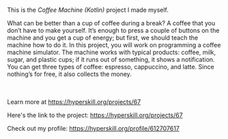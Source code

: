 This is the *Coffee Machine (Kotlin)* project I made myself.


<p>What can be better than a cup of coffee during a break? A coffee that you don’t have to make yourself. It’s enough to press a couple of buttons on the machine and you get a cup of energy; but first, we should teach the machine how to do it. In this project, you will work on programming a coffee machine simulator. The machine works with typical products: coffee, milk, sugar, and plastic cups; if it runs out of something, it shows a notification. You can get three types of coffee: espresso, cappuccino, and latte. Since nothing’s for free, it also collects the money.</p><br/><br/>Learn more at <a href="https://hyperskill.org/projects/67?utm_source=ide&utm_medium=ide&utm_campaign=ide&utm_content=project-card">https://hyperskill.org/projects/67</a>

Here's the link to the project: https://hyperskill.org/projects/67

Check out my profile: https://hyperskill.org/profile/612707617